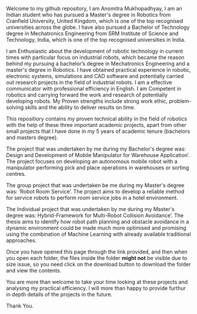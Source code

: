 Welcome to my github repository, I am Anomitra Mukhopadhyay, I am an Indian student who has pursued a Master's degree in Robotics from Cranfield University, United Kingdom, which is one of the top recognised universities across the globe. I have also pursued a Bachelor of Technology degree in Mechatronics Engineering from SRM Institute of Science and Technology, India, which is one of the top recognised universities in India. 

I am Enthusiastic about the development of robotic technology in current times with particular focus on industrial robots, which became the reason behind my pursuing a bachelor’s degree in Mechatronics Engineering and a master's degree in Robotics. I have obtained practical experience in robotic, electronic systems, simulations and CAD software and potentially carried out research projects in the field of industrial robots. I am a effective communicator with professional efficiency in English. I am Competent in robotics and carrying forward the work and research of potentially developing robots. My Proven strengths include strong work ethic, problem-solving skills and the ability to deliver results on time.

This repositiory contains my proven technical ability in the field of robotics with the help of these three important academic projects, apart from other small projects that I have done in my 5 years of academic tenure (bachelors and masters degree).

The project that was undertaken by me during my Bachelor's degree was: Design and Development of Mobile Manipulator for Warehouse Application’. The project focuses on developing an autonomous mobile robot with a manipulator performing pick and place operations in warehouses or sorting centres.

The group project that was undertaken be me during my Master's degree was: ‘Robot Room Service’. The project aims to develop a reliable method for service robots to perform room service jobs in a hotel environment.

The Individual project that was undertaken by me during my Master's degree was: Hybrid-Framework for Multi-Robot Collision Avoidance’. The thesis aims to identify how robot path planning and obstacle avoidance in a dynamic environment could be made much more optimised and promising using the combination of Machine Learning with already available traditional approaches.

Once you have opened this page through the link provided, and then when you open each folder, the files inside the folder **might not** be visible due to size issue, so you need click on the download button to download the folder and view the contents.

You are more than welcome to take your time looking at these projects and analysing my practical efficiency. I will more than happy to provide furthur in depth details of the projects in the future.

Thank You.
